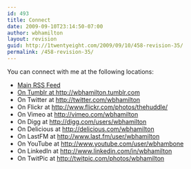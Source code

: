 ```yaml
---
id: 493
title: Connect
date: 2009-09-10T23:14:50-07:00
author: wbhamilton
layout: revision
guid: http://1twentyeight.com/2009/09/10/458-revision-35/
permalink: /458-revision-35/
---
```

You can connect with me at the following locations:

<ul class="connect">
  <li class="rss32">
    <a href="http://feeds2.feedburner.com/1twentyeight" title="Posts RSS">Main RSS Feed</a>
  </li>
  <li class="rss32">
    <a href="<?php bloginfo('comments_rss2_url'); ?>&#8221; title=&#8221;Comments RSS&#8221;>Comments RSS Feed</a>
  </li>
  
  <li class="tumblr32">
    On Tumblr <span class="low">at</span> <a href="http://wbhamilton.tumblr.com" title="Tumblr">http://wbhamilton.tumblr.com</a>
  </li>
  <li class="twitter32">
    On Twitter <span class="low">at</span> <a href="http://twitter.com/wbhamilton" title="Twitter">http://twitter.com/wbhamilton</a>
  </li>
  <li class="flickr32">
    On Flickr <span class="low">at</span> <a href="http://www.flickr.com/photos/thehuddle/" title="Flickr">http://www.flickr.com/photos/thehuddle/</a>
  </li>
  <li class="vimeo32">
    On Vimeo <span class="low">at</span> <a href="http://vimeo.com/wbhamilton" title="Vimeo">http://vimeo.com/wbhamilton</a>
  </li>
  <li class="digg32">
    On Digg <span class="low">at</span> <a href="http://digg.com/users/wbhamilton" title="Digg">http://digg.com/users/wbhamilton</a>
  </li>
  <li class="delicious32">
    On Delicious <span class="low">at</span> <a href="http://delicious.com/wbhamilton" title="Delicious">http://delicious.com/wbhamilton</a>
  </li>
  <li class="lastfm32">
    On LastFM <span class="low">at</span> <a href="http://www.last.fm/user/wbhamilton" title="lastfm">http://www.last.fm/user/wbhamilton</a>
  </li>
  <li class="youtube32">
    On YouTube <span class="low">at</span> <a href="http://www.youtube.com/user/wbhambone" title="YouTube">http://www.youtube.com/user/wbhambone</a>
  </li>
  <li class="linkedin32">
    On LinkedIn <span class="low">at</span> <a href="http://www.linkedin.com/in/wbhamilton" title="LinkedIn">http://www.linkedin.com/in/wbhamilton</a>
  </li>
  <li class="twitpic32">
    On TwitPic <span class="low">at</span> <a href="http://twitpic.com/photos/wbhamilton" title="TwitPic">http://twitpic.com/photos/wbhamilton</a>
  </li>
</ul>